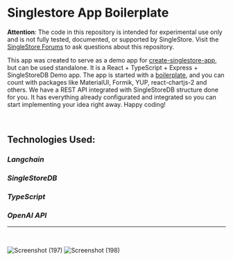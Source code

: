 
# Singlestore App Boilerplate

**Attention**: The code in this repository is intended for experimental use only and is not fully tested, documented, or supported by SingleStore. Visit the [SingleStore Forums](https://www.singlestore.com/forum/) to ask questions about this repository.

This app was created to serve as a demo app for [create-singlestore-app](https://github.com/singlestore-labs/create-singlestore-app), but can be used standalone. It is a React + TypeScript + Express + SingleStoreDB Demo app. The app is started with a [boilerplate](https://github.com/covalence-io/barebones-react-typescript-express), and you can count with packages like MaterialUI, Formik, YUP, react-chartjs-2 and others. We have a REST API integrated with SingleStoreDB structure done for you. It has everything already configurated and integrated so you can start implementing your idea right away. Happy coding!

<br />

## Technologies Used:

### ***Langchain***
### ***SingleStoreDB***
### ***TypeScript***
### ***OpenAI API***

<hr/>
<br />

![Screenshot (197)](https://github.com/dragonRageX/pdf_ai_reader/assets/114085260/07fc7cf1-0120-41f5-9120-bc310c30dc76)
![Screenshot (198)](https://github.com/dragonRageX/pdf_ai_reader/assets/114085260/3f9acfca-7bf7-4d65-9db6-88b99946aa4e)
